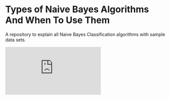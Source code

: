 # Types of Naive Bayes Algorithms And When To Use Them
A repository to explain all Naive Bayes Classification algorithms with sample data sets.

![Read this](https://github.com/pavelchowdhury99/naive_bayes_classifiers_using_python/blob/main/README.md)
